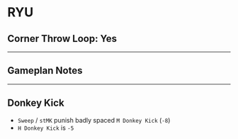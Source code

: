 # RYU
## Corner Throw Loop: Yes
___
## Gameplan Notes

___

## Donkey Kick
- `Sweep` / `stMK` punish badly spaced `M Donkey Kick` (`-8`) 
- `H Donkey Kick` is `-5`